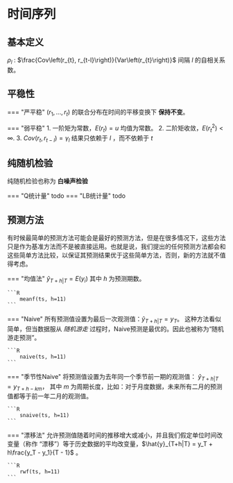 # 时间序列

## 基本定义

$\rho_l$
:   $\frac{Cov\left(r_{t}, r_{t-l}\right)}{Var\left(r_{t}\right)}$   间隔 $l$ 的自相关系数。

## 平稳性

=== "严平稳"
    ($r_1,\dots,r_t$) 的联合分布在时间的平移变换下 **保持不变**。

=== "弱平稳"
    1. 一阶矩为常数，$E(r_t) = u$ 均值为常数。
    2. 二阶矩收敛，$E(r_t^2) < \infty$.
    3. $Cov(r_t, r_{t-l}) = \gamma_l$ 结果只依赖于 $l$ ，而不依赖于 $t$

## 纯随机检验

纯随机检验也称为 **白噪声检验** 

=== "Q统计量"
    todo
=== "LB统计量"
    todo

## 预测方法

有时候最简单的预测方法可能会是最好的预测方法，但是在很多情况下，这些方法只是作为基准方法而不是被直接运用。也就是说，我们提出的任何预测方法都会和这些简单方法比较，以保证其预测结果优于这些简单方法，否则，新的方法就不值得考虑。

=== "均值法"
    $\hat{y}_{T+h|T} = E(y_i)$ 其中 $h$ 为预测期数。

    ```R
        meanf(ts, h=11)
    ```

=== "Naive"
    所有预测值设置为最后一次观测值：$\hat{y}_{T+h|T} = y_T$。 这种方法看似简单，但当数据服从 *随机游走* 过程时，Naive预测是最优的。因此也被称为“随机游走预测”。

    ```R
        naive(ts, h=11)
    ```

=== "季节性Naive"
    将预测值设置为去年同一个季节前一期的观测值： $\hat{y}_{T+h|T} = y_{T+h-km}$， 其中 $m$ 为周期长度，比如：对于月度数据，未来所有二月的预测值都等于前一年二月的观测值。

    ```R
        snaive(ts, h=11)
    ```

=== "漂移法"
     允许预测值随着时间的推移增大或减小，并且我们假定单位时间改变量（称作 “漂移”）等于历史数据的平均改变量，$\hat{y}_{T+h|T} = y_T + h\frac{y_T - y_1}{T - 1}$ 。

    ```R
        rwf(ts, h=11)
    ```


